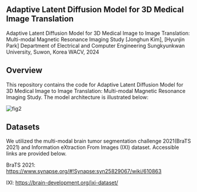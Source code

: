 ## Adaptive Latent Diffusion Model for 3D Medical Image Translation
Adaptive Latent Diffusion Model for 3D Medical Image to Image Translation: Multi-modal Magnetic Resonance Imaging Study [Jonghun Kim], [Hyunjin Park]
Department of Electrical and Computer Engineering Sungkyunkwan University, Suwon, Korea
WACV, 2024



## Overview

This repository contains the code for Adaptive Latent Diffusion Model for 3D Medical Image to Image Translation: Multi-modal Magnetic Resonance Imaging Study. The model architecture is illustrated below:

![fig2](./asset/fig2.jpg)



## Datasets

We utilized the multi-modal brain tumor segmentation challenge 2021(BraTS 2021) and Information eXtraction From Images (IXI) dataset. Accessible links are provided below.

BraTS 2021: https://www.synapse.org/#!Synapse:syn25829067/wiki/610863

IXI: https://brain-development.org/ixi-dataset/
